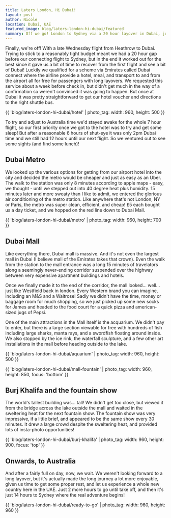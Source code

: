 ```yaml
---
title: Laters London, Hi Dubai!
layout: post
author: Nicole
location: Dubai, UAE
featured_image: blog/laters-london-hi-dubai/featured
summary: Off we go! London to Sydney via a 20 hour layover in Dubai, just enough time for a nap and some sightseeing.
---
```


Finally, we're off! With a late Wednesday flight from Heathrow to Dubai. Trying to stick to a reasonably tight budget meant we had a 20 hour gap before our connecting flight to Sydney, but in the end it worked out for the best since it gave us a bit of time to recover from the first flight and see a bit of Dubai! Luckily we qualified for a scheme via Emirates called Dubai connect where the airline provide a hotel, meal, and transport to and from the airport all for free for passengers with long layovers. We requested this service about a week before check in, but didn't get much in the way of a confirmation so weren't convinced it was going to happen. But once at Dubai it was pretty straightforward to get our hotel voucher and directions to the right shuttle bus.

{{ 'blog/laters-london-hi-dubai/hotel' | photo_tag: width: 960, height: 500 }}

To try and adjust to Australia time we'd stayed awake for the whole 7 hour flight, so our first priority once we got to the hotel was to try and get some sleep! But after a reasonable 6 hours of shut-eye it was only 2pm Dubai time and we still had 12 hours until our next flight. So we ventured out to see some sights (and find some lunch)!

## Dubai Metro

We looked up the various options for getting from our airport hotel into the city and decided the metro would be cheaper and just as easy as an Uber. The walk to the station was only 8 minutes according to apple maps - easy, we thought - until we stepped out into 40 degree heat plus humidity. 15 minutes later and more sweaty than I like to admit, we entered the glorious air conditioning of the metro station. Like anywhere that's not London, NY or Paris, the metro was super clean, efficient, and cheap! £5 each bought us a day ticket, and we hopped on the red line down to Dubai Mall.

{{ 'blog/laters-london-hi-dubai/metro' | photo_tag: width: 960, height: 700 }}

## Dubai Mall

Like everything there, Dubai mall is massive. And it's not even the largest mall in Dubai (I believe mall of the Emirates takes that crown). Even the walk from the station to the mall entrance was a long 15 minutes of travelators along a seemingly never-ending corridor suspended over the highway between very expensive apartment buildings and hotels.

Once we finally made it to the end of the corridor, the mall looked... well... just like Westfield back in london. Every Western brand you can imagine, including an M&S and a Waitrose! Sadly we didn't have the time, money or baggage room for much shopping, so we just picked up some new socks for James and headed to the food court for a quick pizza and american-sized jugs of Pepsi.

One of the main attractions in the Mall itself is the acquarium. We didn't pay to enter, but there is a large section viewable for free with hundreds of fish including large sharks, manta rays, and a swordfish floating around inside. We also stopped by the ice rink, the waterfall sculpture, and a few other art installations in the mall before heading outside to the lake.

{{ 'blog/laters-london-hi-dubai/aquarium' | photo_tag: width: 960, height: 500 }}

{{ 'blog/laters-london-hi-dubai/mall-fountain' | photo_tag: width: 960, height: 850, focus: 'bottom' }}

## Burj Khalifa and the fountain show

The world's tallest building was... tall! We didn't get too close, but viewed it from the bridge across the lake outside the mall and waited in the sweltering heat for the next fountain show. The fountain show was very impressive, if a little brief, and appeared to be the same show every 30 minutes. It drew a large crowd despite the sweltering heat, and provided lots of insta-photo opportunities!

{{ 'blog/laters-london-hi-dubai/burj-khalifa' | photo_tag: width: 960, height: 900, focus: 'top' }}

## Onwards, to Australia

And after a fairly full on day, now, we wait. We weren't looking forward to a long layover, but it's actually made the long journey a lot more enjoyable, given us time to get some proper rest, and let us experience a whole new country here in the UAE. Just 2 more hours to go until take off, and then it's just 14 hours to Sydney where the real adventure begins!

{{ 'blog/laters-london-hi-dubai/ready-to-go' | photo_tag: width: 960, height: 960 }}
